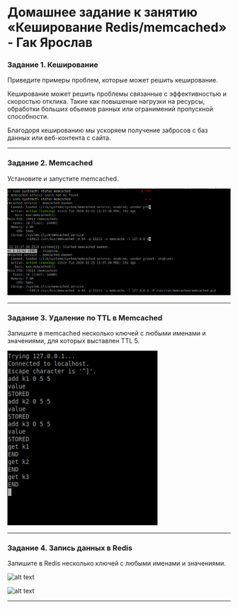 # Домашнее задание к занятию «Кеширование Redis/memcached» - Гак Ярослав

### Задание 1. Кеширование 

Приведите примеры проблем, которые может решить кеширование. 

Кеширование  может решить проблемы связанные с эффективностью и скоростью отклика.
Такие как повышеные нагрузки на ресурсы, обработки больших обьемов ранных или огранимений пропускной способности.

Благодоря кешированию мы ускоряем получение забросов с баз данных или веб-контента с сайта. 


---

### Задание 2. Memcached

Установите и запустите memcached.

![alt text](https://github.com/Anudora41/sbd-homeworks/blob/main/too.png)

---

### Задание 3. Удаление по TTL в Memcached

Запишите в memcached несколько ключей с любыми именами и значениями, для которых выставлен TTL 5. 

![alt text](https://github.com/Anudora41/sbd-homeworks/blob/main/tree.png)

---

### Задание 4. Запись данных в Redis

Запишите в Redis несколько ключей с любыми именами и значениями.

![alt text](https://github.com/Anudora41/sbd-homeworks/blob/main/chetre1.png)

![alt text](https://github.com/Anudora41/sbd-homeworks/blob/main/chetre2.png)
            
---
